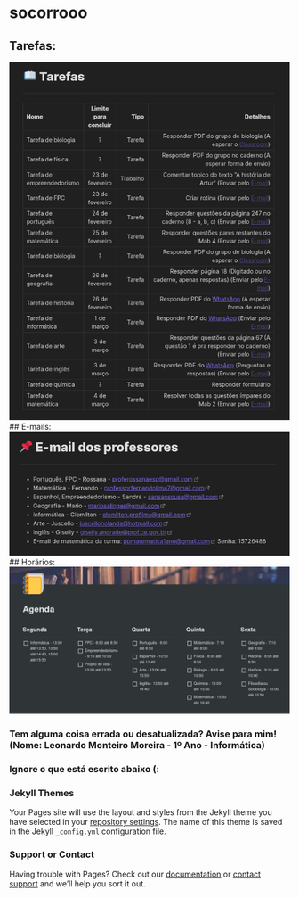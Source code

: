 # socorrooo

## Tarefas:
<img src="Docs/2021-02-25_17-36.png"/>
## E-mails:
<img src="Docs/2021-02-25_17-23.png"/>
## Horários:
<img src="Docs/2021-02-25_08-48.png"/>

### Tem alguma coisa errada ou desatualizada? Avise para mim! (Nome: Leonardo Monteiro Moreira - 1º Ano - Informática)

### Ignore o que está escrito abaixo (:

### Jekyll Themes

Your Pages site will use the layout and styles from the Jekyll theme you have selected in your [repository settings](https://github.com/1ukidev/socorrooo/settings). The name of this theme is saved in the Jekyll `_config.yml` configuration file.

### Support or Contact

Having trouble with Pages? Check out our [documentation](https://docs.github.com/categories/github-pages-basics/) or [contact support](https://support.github.com/contact) and we’ll help you sort it out.
